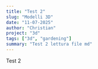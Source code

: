 ```yaml
---
title: "Test 2"
slug: "Modelli 3D"
date: "11-07-2025"
author: "Christian"
project: "3d"
tags: ["3d", "gardening"]
summary: "Test 2 lettura file md"
---
```


Test 2
